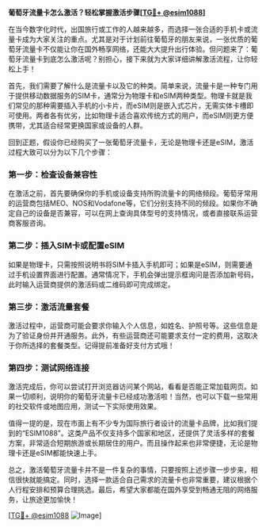**葡萄牙流量卡怎么激活？轻松掌握激活步骤[[TG💪+ @esim1088](https://t.me/s/esim1088)]**

在当今数字化时代，出国旅行或工作的人越来越多，而选择一张合适的手机卡或流量卡成为大家关注的重点。尤其是对于计划前往葡萄牙的朋友来说，一张优质的葡萄牙流量卡不仅能让你在国外畅享网络，还能大大提升出行体验。但问题来了：葡萄牙流量卡到底怎么激活呢？别担心，接下来就为大家详细讲解激活流程，让你轻松上手！

首先，我们需要了解什么是流量卡以及它的种类。简单来说，流量卡是一种专门用于提供移动数据服务的SIM卡，通常分为物理卡和eSIM两种类型。物理卡就是我们常见的那种需要插入手机的小卡片，而eSIM则是嵌入式芯片，无需实体卡槽即可使用。两者各有优劣，比如物理卡适合喜欢传统方式的用户，而eSIM则更方便携带，尤其适合经常更换国家或设备的人群。

回到正题，假设你已经购买了一张葡萄牙流量卡，无论是物理卡还是eSIM，激活过程大致可以分为以下几个步骤：

### 第一步：检查设备兼容性

在激活之前，首先要确保你的手机或设备支持所购流量卡的网络频段。葡萄牙常用的运营商包括MEO、NOS和Vodafone等，它们分别支持不同的频段。如果你不确定自己的设备是否兼容，可以在网上查询具体型号的支持情况，或者直接联系运营商客服咨询。

### 第二步：插入SIM卡或配置eSIM

如果是物理卡，只需按照说明书将SIM卡插入手机即可；如果是eSIM，则需要通过手机设置界面进行配置。通常情况下，手机会弹出提示框询问是否添加新号码，此时输入运营商提供的激活码或二维码即可完成绑定。

### 第三步：激活流量套餐

激活过程中，运营商可能会要求你输入个人信息，如姓名、护照号等。这些信息是为了验证身份并开通服务。此外，有些运营商还可能要求支付一定的费用，这取决于你所选择的套餐类型。记得提前准备好支付方式哦！

### 第四步：测试网络连接

激活完成后，你可以尝试打开浏览器访问某个网站，看看是否能正常加载网页。如果一切顺利，说明你的葡萄牙流量卡已经成功激活啦！当然，也可以下载一些常用的社交软件或地图应用，测试一下实际使用效果。

值得一提的是，现在市面上有不少专为国际旅行者设计的流量卡品牌，比如我们提到的“ESIM1088”。这类产品不仅支持多个国家和地区，还提供了灵活多样的套餐方案，非常适合短期旅游或长期居住的用户。而且操作起来也非常便捷，无论是物理卡还是eSIM都能快速上手。

总之，激活葡萄牙流量卡并不是一件复杂的事情，只要按照上述步骤一步步来，相信很快就能搞定。同时，选择一款适合自己需求的流量卡也非常重要，建议根据个人行程安排和预算合理挑选。最后，希望大家都能在国外享受到畅通无阻的网络服务，让旅途更加愉快！

[[TG💪+ @esim1088](https://t.me/s/esim1088) ![Image](https://i.postimg.cc/4NQfJmqS/Snipaste-2025-05-13-00-14-12.png)]